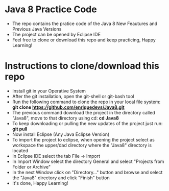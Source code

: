 # Java 8 Practice Code

* The repo contains the pratice code of the Java 8 New Feautures and Previous Java Versions
* The project can be opened by Eclipse IDE
* Feel free to clone or download this repo and keep practicing, Happy Learning!

# Instructions to clone/download this repo

* Install git in your Operative System
* After the git installation, open the git-shell or git-bash tool
* Run the following command to clone the repo in your local file system: **git clone https://github.com/enriquedevs/Java8.git**
* The previous command download the project in the directory called "Java8", move to that directory using cd: **cd Java8**
* To keep downloading or pulling the new updates of the project just run: **git pull**
* Now install Eclipse (Any Java Eclipse Version)
* To import the project to eclipse, when opening the project select as workspace the upper/dad directory where the "Java8" directory is located
* In Eclipse IDE select the tab File -> Import
* In Import Window select the directory General and select "Projects from Folder or Archive"
* In the next Window click on "Directory..." button and browse and select the "Java8" directory and click "Finish" button
* It's done, Happy Learning!
